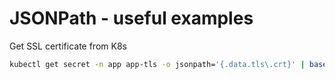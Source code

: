 # JSONPath - useful examples

Get SSL certificate from K8s
```bash
kubectl get secret -n app app-tls -o jsonpath='{.data.tls\.crt}' | base64 --decode
```

